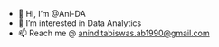 - 👋 Hi, I’m @Ani-DA
- 👀 I’m interested in Data Analytics
- 📫 Reach me @ aninditabiswas.ab1990@gmail.com

<!---
Ani-DA/Ani-DA is a ✨ special ✨ repository because its `README.md` (this file) appears on your GitHub profile.
You can click the Preview link to take a look at your changes.
--->
